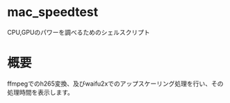# mac_speedtest
CPU,GPUのパワーを調べるためのシェルスクリプト

# 概要
ffmpegでのh265変換、及びwaifu2xでのアップスケーリング処理を行い、その処理時間を表示します。
